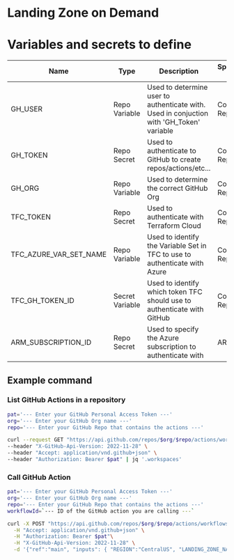 # Landing Zone on Demand

# Variables and secrets to define 

| Name | Type | Description | Specified In |
| ---- | ---- | ----------- | ------------ | 
| GH_USER | Repo Variable  | Used to determine user to authenticate with.  Used in conjuction with 'GH_Token' variable | Core Repo |
| GH_TOKEN | Repo Secret | Used to authenticate to GitHub to create repos/actions/etc... | Core Repo |
| GH_ORG | Repo Variable | Used to determine the correct GitHub Org | Core Repo |
| TFC_TOKEN | Repo Secret | Used to authenticate with Terraform Cloud | Core Repo |
| TFC_AZURE_VAR_SET_NAME | Repo Variable | Used to identify the Variable Set in TFC to use to authenticate with Azure | Core Repo |
| TFC_GH_TOKEN_ID | Secret Variable | Used to identify which token TFC should use to authenticate with GitHub | Core Repo |
| ARM_SUBSCRIPTION_ID | Repo Secret | Used to specify the Azure subscription to authenticate with | ARM | Core Repo |



## Example command

### List GitHub Actions in a repository

```bash
pat='--- Enter your GitHub Personal Access Token ---'
org='--- Enter your GitHub Org name ---'
repo='--- Enter your GitHub Repo that contains the actions ---'

curl --request GET "https://api.github.com/repos/$org/$repo/actions/workflows" \
--header "X-GitHub-Api-Version: 2022-11-28" \
--header "Accept: application/vnd.github+json" \
--header "Authorization: Bearer $pat" | jq '.workspaces'
```

### Call GitHub Action

```bash
pat='--- Enter your GitHub Personal Access Token ---'
org='--- Enter your GitHub Org name ---'
repo='--- Enter your GitHub Repo that contains the actions ---'
workflowId=`--- ID of the GitHub action you are calling ---`

curl -X POST "https://api.github.com/repos/$org/$repo/actions/workflows/$workflowId/dispatches" \
  -H "Accept: application/vnd.github+json" \
  -H "Authorization: Bearer $pat"\
  -H "X-GitHub-Api-Version: 2022-11-28" \
  -d '{"ref":"main", "inputs": { "REGION":"CentralUS", "LANDING_ZONE_NAME":"exp-lz-repo-01", "TAGS":"{\"costcenter\": \"1234\", \"businessunit\": \"Engineering\", \"dayofweek\": \"Tuesday\"}", "TEMPLATE_REPO_URL":"https://github.com/jf781/lz-infra-bootstrap-repo" }}'
 ```

